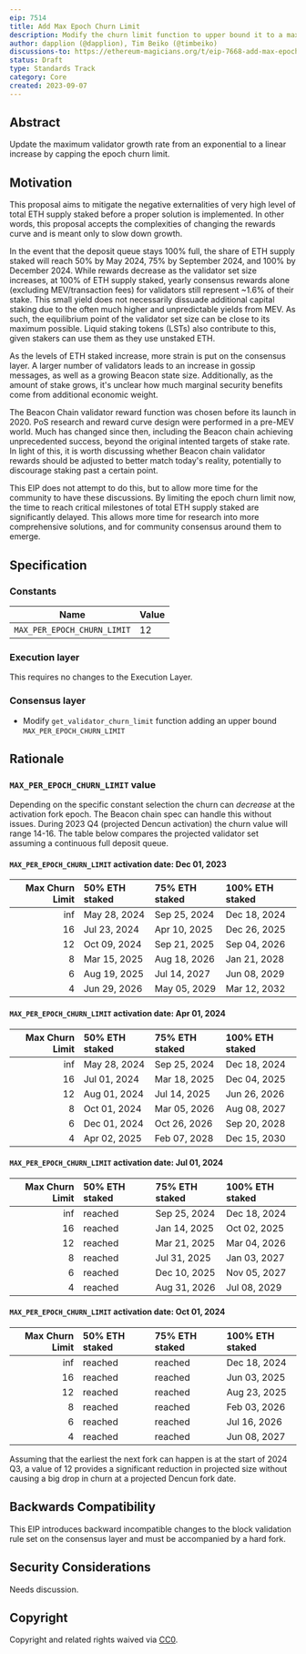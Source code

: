 ```yaml
---
eip: 7514
title: Add Max Epoch Churn Limit
description: Modify the churn limit function to upper bound it to a max value
author: dapplion (@dapplion), Tim Beiko (@timbeiko)
discussions-to: https://ethereum-magicians.org/t/eip-7668-add-max-epoch-churn-limit/15709
status: Draft
type: Standards Track
category: Core
created: 2023-09-07
---
```


## Abstract

Update the maximum validator growth rate from an exponential to a linear increase by capping the epoch churn limit.

## Motivation

This proposal aims to mitigate the negative externalities of very high level of total ETH supply staked before a proper solution is implemented. In other words, this proposal accepts the complexities of changing the rewards curve and is meant only to slow down growth. 

In the event that the deposit queue stays 100% full, the share of ETH supply staked will reach 50% by May 2024, 75% by September 2024, and 100% by December 2024. While rewards decrease as the validator set size increases, at 100% of ETH supply staked, yearly consensus rewards alone (excluding MEV/transaction fees) for validators still represent ~1.6% of their stake. This small yield does not necessarily dissuade additional capital staking due to the often much higher and unpredictable yields from MEV. As such, the equilibrium point of the validator set size can be close to its maximum possible. Liquid staking tokens (LSTs) also contribute to this, given stakers can use them as they use unstaked ETH. 

As the levels of ETH staked increase, more strain is put on the consensus layer. A larger number of validators leads to an increase in gossip messages, as well as a growing Beacon state size. Additionally, as the amount of stake grows, it's unclear how much marginal security benefits come from additional economic weight. 

The Beacon Chain validator reward function was chosen before its launch in 2020. PoS research and reward curve design were performed in a pre-MEV world. Much has changed since then, including the Beacon chain achieving unprecedented success, beyond the original intented targets of stake rate. In light of this, it is worth discussing whether Beacon chain validator rewards should be adjusted to better match today's reality, potentially to discourage staking past a certain point. 

This EIP does not attempt to do this, but to allow more time for the community to have these discussions. By limiting the epoch churn limit now, the time to reach critical milestones of total ETH supply staked are significantly delayed. This allows more time for research into more comprehensive solutions, and for community consensus around them to emerge.

## Specification

### Constants

| Name | Value |
| ---- | ----- |
| `MAX_PER_EPOCH_CHURN_LIMIT` | 12 |

### Execution layer

This requires no changes to the Execution Layer.

### Consensus layer

- Modify `get_validator_churn_limit` function adding an upper bound `MAX_PER_EPOCH_CHURN_LIMIT`

## Rationale

### `MAX_PER_EPOCH_CHURN_LIMIT` value

Depending on the specific constant selection the churn can _decrease_ at the activation fork epoch. The Beacon chain spec can handle this without issues. During 2023 Q4 (projected Dencun activation) the churn value will range 14-16. The table below compares the projected validator set assuming a continuous full deposit queue.

#### `MAX_PER_EPOCH_CHURN_LIMIT` activation date: Dec 01, 2023

|   Max Churn Limit | 50% ETH staked   | 75% ETH staked   | 100% ETH staked   |
|------------------:|:-----------------|:-----------------|:------------------|
|               inf | May 28, 2024     | Sep 25, 2024     | Dec 18, 2024      |
|                16 | Jul 23, 2024     | Apr 10, 2025     | Dec 26, 2025      |
|                12 | Oct 09, 2024     | Sep 21, 2025     | Sep 04, 2026      |
|                 8 | Mar 15, 2025     | Aug 18, 2026     | Jan 21, 2028      |
|                 6 | Aug 19, 2025     | Jul 14, 2027     | Jun 08, 2029      |
|                 4 | Jun 29, 2026     | May 05, 2029     | Mar 12, 2032      |

#### `MAX_PER_EPOCH_CHURN_LIMIT` activation date: Apr 01, 2024

|   Max Churn Limit | 50% ETH staked   | 75% ETH staked   | 100% ETH staked   |
|------------------:|:-----------------|:-----------------|:------------------|
|               inf | May 28, 2024     | Sep 25, 2024     | Dec 18, 2024      |
|                16 | Jul 01, 2024     | Mar 18, 2025     | Dec 04, 2025      |
|                12 | Aug 01, 2024     | Jul 14, 2025     | Jun 26, 2026      |
|                 8 | Oct 01, 2024     | Mar 05, 2026     | Aug 08, 2027      |
|                 6 | Dec 01, 2024     | Oct 26, 2026     | Sep 20, 2028      |
|                 4 | Apr 02, 2025     | Feb 07, 2028     | Dec 15, 2030      |

#### `MAX_PER_EPOCH_CHURN_LIMIT` activation date: Jul 01, 2024

|   Max Churn Limit | 50% ETH staked   | 75% ETH staked   | 100% ETH staked   |
|------------------:|:-----------------|:-----------------|:------------------|
|               inf | reached          | Sep 25, 2024     | Dec 18, 2024      |
|                16 | reached          | Jan 14, 2025     | Oct 02, 2025      |
|                12 | reached          | Mar 21, 2025     | Mar 04, 2026      |
|                 8 | reached          | Jul 31, 2025     | Jan 03, 2027      |
|                 6 | reached          | Dec 10, 2025     | Nov 05, 2027      |
|                 4 | reached          | Aug 31, 2026     | Jul 08, 2029      |

#### `MAX_PER_EPOCH_CHURN_LIMIT` activation date: Oct 01, 2024

|   Max Churn Limit | 50% ETH staked   | 75% ETH staked   | 100% ETH staked   |
|------------------:|:-----------------|:-----------------|:------------------|
|               inf | reached          | reached          | Dec 18, 2024      |
|                16 | reached          | reached          | Jun 03, 2025      |
|                12 | reached          | reached          | Aug 23, 2025      |
|                 8 | reached          | reached          | Feb 03, 2026      |
|                 6 | reached          | reached          | Jul 16, 2026      |
|                 4 | reached          | reached          | Jun 08, 2027      |

Assuming that the earliest the next fork can happen is at the start of 2024 Q3, a value of 12 provides a significant reduction in projected size without causing a big drop in churn at a projected Dencun fork date.

## Backwards Compatibility

This EIP introduces backward incompatible changes to the block validation rule set on the consensus layer and must be accompanied by a hard fork.

## Security Considerations

Needs discussion.

## Copyright

Copyright and related rights waived via [CC0](../LICENSE.md).

